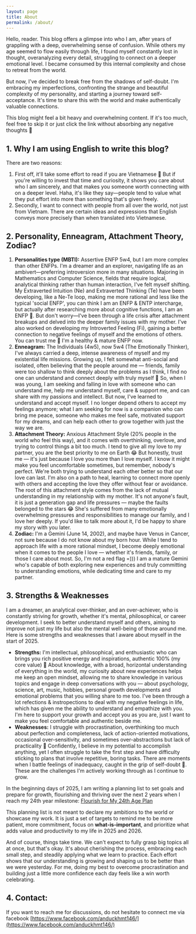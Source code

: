 ```yaml
---
layout: page
title: About
permalink: /about/
---
```


Hello, reader. This blog offers a glimpse into who I am, after years of grappling with a deep, overwhelming sense of confusion. While others my age seemed to flow easily through life, I found myself constantly lost in thought, overanalyzing every detail, struggling to connect on a deeper emotional level. I became consumed by this internal complexity and chose to retreat from the world. 

But now, I've decided to break free from the shadows of self-doubt. I'm embracing my imperfections, confronting the strange and beautiful complexity of my personality, and starting a journey toward self-acceptance. It's time to share this with the world and make authentically valuable connections.

This blog might feel a bit heavy and overwhelming content. If it's too much, feel free to skip it or just click the link without absorbing any negative thoughts 🙂

## 1. Why I am using English to write this blog?

There are two reasons:

1. First off, it'll take some effort to read if you are Vietnamese 🙂 But if you're willing to invest that time and curiosity, it shows you care about who I am sincerely, and that makes you someone worth connecting with on a deeper level. Haha, it's like they say—people tend to value what they put effort into more than something that's given freely.
2. Secondly, I want to connect with people from all over the world, not just from Vietnam. There are certain ideas and expressions that English conveys more precisely than when translated into Vietnamese.

## 2. Personality, Enneagram, Attachment Theory,  Zodiac?

1. **Personalities type (MBTI):** Assertive ENFP 5w4, but I am more complex than other ENFPs. I'm a dreamer and an explorer, navigating life as an ambivert—preferring introversion more in many situations. Majoring in Mathematics and Computer Science, fields that require logical, analytical thinking rather than human interaction, I've felt myself shifting. My Extraverted Intuition (Ne) and Extraverted Thinking (Te) have been developing, like a Ne-Te loop, making me more rational and less like the typical 'social ENFP', you can think I am an ENFP & ENTP intercharge, but actually after researching more about cognitive functions, I am an ENFP 🙂. But don't worry—I've been through a life crisis after attachment breakups and delved into the deeper family issues with my mother. I've also worked on developing my Introverted Feeling (Fi), gaining a better connection to negative feelings of myself and the emotions of others. You can trust me 🙂 I'm a healthy & mature ENFP now.
2. **Enneagram:** The Individuals (4w5), now 5w4 (The Emotionally Thinker), I've always carried a deep, intense awareness of myself and my existential life missions. Growing up, I felt somewhat anti-social and isolated, often believing that the people around me — friends, family were too shallow to think deeply about the problems as I think, I find no one can understand and connect deeply with truly myself 🙂 So, when I was young, I am seeking and falling in love with someone who can understand me, help me understand myself, care & support me, and can share with my passions and intellect. But now, I've learned to understand and accept myself. I no longer depend others to accept my feelings anymore; what I am seeking for now is a companion who can bring me peace, someone who makes me feel safe, motivated support for my dreams, and can help each other to grow together with just the way we are.
3. **Attachment Theory:** Anxious Attachment Style (20% people in the world who feel this way), and it comes with overthinking, overlove, and trying to control things a bit too much. I tend to give all my love to my partner, you are the best priority to me on Earth 😂 But honestly, trust me — it's just because I love you more than I love myself. I know it might make you feel uncomfortable sometimes, but remember, nobody's perfect. We're both trying to understand each other better so that our love can last. I'm also on a path to heal, learning to connect more openly with others and accepting the love they offer without fear or avoidance. The root of this attachment style comes from the lack of mutual understanding in my relationship with my mother. It's not anyone's fault, it is just a generation gap and life pressures — maybe the faults belonged to the stars 😂 She's suffered from many emotionally overwhelming pressures and responsibilities to manage our family, and I love her deeply. If you'd like to talk more about it, I'd be happy to share my story with you later.
4. **Zodiac:** I'm a Gemini (June 14, 2002), and maybe have Venus in Cancer, not sure because I do not know about my born hour. While I tend to approach life with a more rational mindset, I become deeply emotional when it comes to the people I love — whether it's friends, family, or those I care about most. So, I'm not a red flag =))) I am a mature Gemini who's capable of both exploring new experiences and truly committing to understanding emotions, while dedicating time and care to my partner.

## 3. Strengths & Weaknesses

I am a dreamer, an analytical over-thinker, and an over-achiever, who is constantly striving for growth, whether it's mental, philosophical, or career development. I seek to better understand myself and others, aiming to improve not just my life but also the mental well-being of those around me. Here is some strengths and weaknesses that I aware about myself in the start of 2025.

- **Strengths:** I'm intellectual, philosophical, and enthusiastic who can brings you rich positive energy and inspirations, authentic 100% (my core value) 🙂 About knowledge, with a broad, horizontal understanding of everything in the world, my curiosity about new experiences helps me keep an open mindset, allowing me to share knowledge in various topics and engage in deep conversations with you — about psychology, science, art, music, hobbies, personal growth developments and emotional problems that you willing share to me too. I've been through a lot refections & instropections to deal with my negative feelings in life, which has given me the ability to understand and empathize with you. I'm here to support your growth and accept you as you are, just I want to make you feel comfortable and authentic beside me.
- **Weaknesses:** I struggle with procrastination, overthinking too much about perfection and completeness, lack of action-oriented motivations, occasional over-sensitivity, and sometimes over-abstractions but lack of practicality 🙂 Confidently, I believe in my potential to accomplish anything, yet I often struggle to take the first step and have difficulty sticking to plans that involve repetitive, boring tasks. There are moments when I battle feelings of inadequacy, caught in the grip of self-doubt 🙂. These are the challenges I'm actively working through as I continue to grow.

In the beginning days of 2025, I am writing a planning list to set goals and prepare for growth, flourishing and thriving over the next 2 years when I reach my 24th year milestone: [Flourish for My 24th Age Plan](https://anduckhmt146.site/Flourish-for-my-24th-age-plan/)

This planning list is not meant to declare my ambitions to the world or showcase my work. It is just a set of targets to remind me to be more patient, more commitment, focus on **what-is-important**, and prioritize what adds value and productivity to my life in 2025 and 2026.

And of course, things take time. We can't expect to fully grasp big topics all at once, but that's okay. It's about cherishing the process, embracing each small step, and steadily applying what we learn to practice. Each effort shows that our understanding is growing and shaping us to be better than we were yesterday. For me, doing my best to overcome procrastination and building just a little more confidence each day feels like a win worth celebrating.

## 4. Contact:

If you want to reach me for discussions, do not hesitate to connect me via facebook [https://www.facebook.com/anduckhmt146/](https://www.facebook.com/anduckhmt146/)

